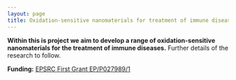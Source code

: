 ```yaml
---
layout: page
title: Oxidation-sensitive nanomaterials for treatment of immune diseases
---
```


**Within this is project we aim to develop a range of oxidation-sensitive nanomaterials for the treatment of immune diseases.**
Further details of the research to follow.



**Funding:** [EPSRC First Grant EP/P027989/1](http://gow.epsrc.ac.uk/NGBOViewGrant.aspx?GrantRef=EP/P027989/1)
